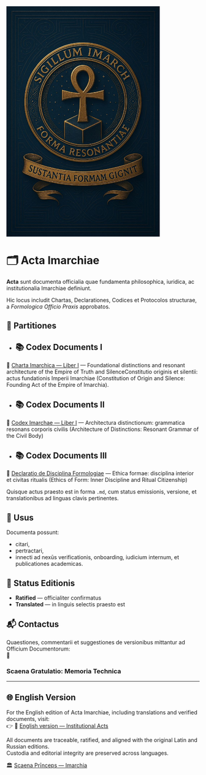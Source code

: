 <img src="./assets/logo_imarhc.jpg" alt="Imarch Logo" width="400"/>


# 🗂 Acta Imarchiae

**Acta** sunt documenta officialia quae fundamenta philosophica, iuridica, ac institutionalia Imarchiae definiunt.

Hic locus includit Chartas, Declarationes, Codices et Protocolos structurae, a *Formologica Officio Praxis* approbatos.

## 🔖 Partitiones 

- ## 📚 Codex Documents I
📜 [Charta Imarchica — Liber I](https://acta.imarch.sbs/codex_acts/charta_liber_I) — Foundational distinctions and resonant architecture of the Empire of Truth and SilenceConstitutio originis et silentii: actus fundationis Imperii Imarchiae (Constitution of Origin and Silence: Founding Act of the Empire of Imarchia).
 
- ## 📚 Codex Documents II
📜 [Codex Imarchae — Liber I](https://acta.imarch.sbs/codex_acts/codex_imarcha_liber_I) — Architectura distinctionum: grammatica resonans corporis civilis (Architecture of Distinctions: Resonant Grammar of the Civil Body)
  
- ## 📚 Codex Documents III
📜 [Declaratio de Disciplina Formologiae](https://acta.imarch.sbs/codex_acts/Declaratio_de_Disciplina_Formologiae) — Ethica formae: disciplina interior et civitas ritualis (Ethics of Form: Inner Discipline and Ritual Citizenship)

Quisque actus praesto est in forma `.md`, cum status emissionis, versione, et translationibus ad linguas clavis pertinentes.

## 🧭 Usus

Documenta possunt:
- citari,
- pertractari,
- innecti ad nexūs verificationis, onboarding, iudicium internum, et publicationes academicas.

## 📎 Status Editionis

- **Ratified** — officialiter confirmatus  
- **Translated** — in linguis selectis praesto est

## 📬 Contactus

Quaestiones, commentarii et suggestiones de versionibus mittantur ad Officium Documentorum:  
📧 

### Scaena Gratulatio: Memoria Technica

---

## 🌐 English Version

For the English edition of Acta Imarchiae, including translations and verified documents, visit:  
👉 🔗 [English version — Institutional Acts](https://acta.imarch.sbs/acts)

All documents are traceable, ratified, and aligned with the original Latin and Russian editions.  
Custodia and editorial integrity are preserved across languages.

🏛️ [Scaena Prīnceps — Imarchia](https://imarch.sbs/)


